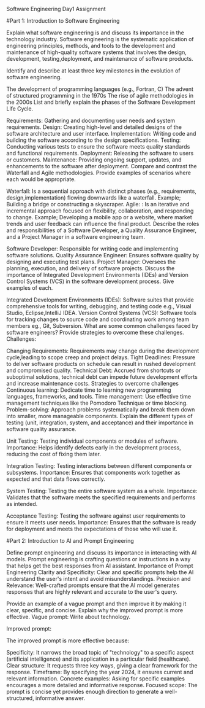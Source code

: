 Software Engineering Day1 Assignment

#Part 1: Introduction to Software Engineering

Explain what software engineering is and discuss its importance in the technology industry. Software engineering is the systematic application of engineering principles, methods, and tools to the development and maintenance of high-quality software systems that involves the design, development, testing,deployment, and maintenance of software products.

Identify and describe at least three key milestones in the evolution of software engineering.

The development of programming languages (e.g., Fortran, C)
The advent of structured programming in the 1970s
The rise of agile methodologies in the 2000s
List and briefly explain the phases of the Software Development Life Cycle.

Requirements: Gathering and documenting user needs and system requirements.
Design: Creating high-level and detailed designs of the software architecture and user interface.
Implementation: Writing code and building the software according to the design specifications.
Testing: Conducting various tests to ensure the software meets quality standards and functional requirements.
Deployment: Releasing the software to users or customers.
Maintenance: Providing ongoing support, updates, and enhancements to the software after deployment.
Compare and contrast the Waterfall and Agile methodologies. Provide examples of scenarios where each would be appropriate.

Waterfall: Is a sequential approach with distinct phases (e.g., requirements, design,implementation) flowing downwards like a waterfall. Example; Building a bridge or constructing a skyscraper.
Agile: : Is an iterative and incremental approach focused on flexibility, collaboration, and responding to change. Example; Developing a mobile app or a website, where market trends and user feedback can influence the final product.
Describe the roles and responsibilities of a Software Developer, a Quality Assurance Engineer, and a Project Manager in a software engineering team.

Software Developer: Responsible for writing code and implementing software solutions.
Quality Assurance Engineer: Ensures software quality by designing and executing test plans.
Project Manager: Oversees the planning, execution, and delivery of software projects.
Discuss the importance of Integrated Development Environments (IDEs) and Version Control Systems (VCS) in the software development process. Give examples of each.

Integrated Development Environments (IDEs): Software suites that provide comprehensive tools for writing, debugging, and testing code e.g., Visual Studio, Eclipse,IntelliJ IDEA.
Version Control Systems (VCS): Software tools for tracking changes to source code and coordinating work among team members eg., Git, Subversion.
What are some common challenges faced by software engineers? Provide strategies to overcome these challenges. Challenges:

Changing Requirements: Requirements may change during the development cycle,leading to scope creep and project delays.
Tight Deadlines: Pressure to deliver software products on schedule can result in rushed development and compromised quality.
Technical Debt: Accrued from shortcuts or suboptimal solutions, technical debt can impede future development efforts and increase maintenance costs. Strategies to overcome challenges
Continuous learning: Dedicate time to learning new programming languages, frameworks, and tools.
Time management: Use effective time management techniques like the Pomodoro Technique or time blocking.
Problem-solving: Approach problems systematically and break them down into smaller, more manageable components.
Explain the different types of testing (unit, integration, system, and acceptance) and their importance in software quality assurance.

Unit Testing: Testing individual components or modules of software. Importance: Helps identify defects early in the development process, reducing the cost of fixing them later.

Integration Testing: Testing interactions between different components or subsystems. Importance: Ensures that components work together as expected and that data flows correctly.

System Testing: Testing the entire software system as a whole. Importance: Validates that the software meets the specified requirements and performs as intended.

Acceptance Testing: Testing the software against user requirements to ensure it meets user needs. Importance: Ensures that the software is ready for deployment and meets the expectations of those who will use it.

#Part 2: Introduction to AI and Prompt Engineering

Define prompt engineering and discuss its importance in interacting with AI models. Prompt engineering is crafting questions or instructions in a way that helps get the best responses from AI assistant. Importance of Prompt Engineering Clarity and Specificity: Clear and specific prompts help the AI understand the user's intent and avoid misunderstandings. Precision and Relevance: Well-crafted prompts ensure that the AI model generates responses that are highly relevant and accurate to the user's query.

Provide an example of a vague prompt and then improve it by making it clear, specific, and concise. Explain why the improved prompt is more effective. Vague prompt: Write about technology.

Improved prompt:

The improved prompt is more effective because:

Specificity: It narrows the broad topic of "technology" to a specific aspect (artificial intelligence) and its application in a particular field (healthcare).
Clear structure: It requests three key ways, giving a clear framework for the response.
Timeframe: By specifying the year 2024, it ensures current and relevant information.
Concrete examples: Asking for specific examples encourages a more detailed and informative response.
Focused scope: The prompt is concise yet provides enough direction to generate a well-structured, informative answer.